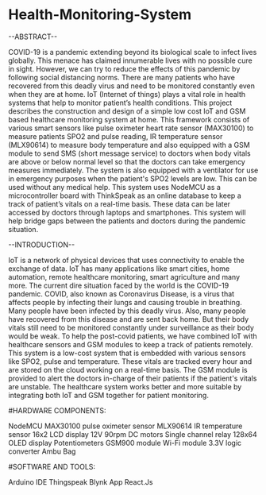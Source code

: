 # Health-Monitoring-System

--ABSTRACT--

COVID-19 is a pandemic extending beyond its biological scale to infect lives globally. This menace has claimed innumerable lives with no possible cure in sight. However, we can try to reduce the effects of this pandemic by following social distancing norms. There are many patients who have recovered from this deadly virus and need to be monitored constantly even when they are at home. IoT (Internet of things) plays a vital role in health systems that help to monitor patient’s health conditions. This project describes the construction and design of a simple low cost IoT and GSM based healthcare monitoring system at home. This framework consists of various smart sensors like pulse oximeter heart rate sensor (MAX30100) to measure patients SPO2 and pulse reading, IR temperature sensor (MLX90614) to measure body temperature and also equipped with a GSM module to send SMS (short message service) to doctors when body vitals are above or below normal level so that the doctors can take emergency measures immediately. The system is also equipped with a ventilator for use in emergency purposes when the patient's SPO2 levels are low. This can be used without any medical help. This system uses NodeMCU as a microcontroller board with ThinkSpeak as an online database to keep a track of patient’s vitals on a real-time basis. These data can be later accessed by doctors through laptops and smartphones. This system will help bridge gaps between the patients and doctors during the pandemic situation.

--INTRODUCTION--

IoT is a network of physical devices that uses connectivity to enable the exchange of data. IoT has many applications like smart cities, home automation, remote healthcare monitoring, smart agriculture and many more. The current dire situation faced by the world is the COVID-19 pandemic. COVID, also known as Coronavirus Disease, is a virus that affects people by infecting their lungs and causing trouble in breathing. Many people have been infected by this deadly virus. Also, many people have recovered from this disease and are sent back home. But their body vitals still need to be monitored constantly under surveillance as their body would be weak.
To help the post-covid patients, we have combined IoT with healthcare sensors and GSM modules to keep a track of patients remotely. This system is a low-cost system that is embedded with various sensors like SPO2, pulse and temperature. These vitals are tracked every hour and are stored on the cloud working on a real-time basis. The GSM module is provided to alert the doctors in-charge of their patients if the patient's vitals are unstable. The healthcare system works better and more suitable by integrating both IoT and GSM together for patient monitoring.

#HARDWARE COMPONENTS:

NodeMCU
MAX30100 pulse oximeter sensor
MLX90614 IR temperature sensor
16x2 LCD display
12V 90rpm DC motors
Single channel relay
128x64 OLED display
Potentiometers
GSM900 module
Wi-Fi module
3.3V logic converter
Ambu Bag

#SOFTWARE AND TOOLS:

Arduino IDE
Thingspeak
Blynk App
React.Js



